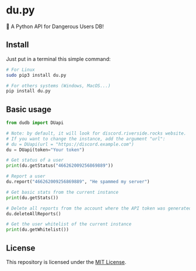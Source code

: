 # du.py
🦴 A Python API for Dangerous Users DB!

## Install
Just put in a terminal this simple command:
```sh
# For Linux
sudo pip3 install du.py

# For others systems (Windows, MacOS...)
pip install du.py
```

## Basic usage
```python
from dudb import DUapi

# Note: by default, it will look for discord.riverside.rocks website.
# If you want to change the instance, add the argument "url":
# du = DUapi(url = "https://discord.example.com")
du = DUapi(token="Your token")

# Get status of a user
print(du.getStatus("466262009256869889"))

# Report a user
du.report("466262009256869889", "He spammed my server")

# Get basic stats from the current instance
print(du.getStats())

# Delete all reports from the account where the API token was generated
du.deleteAllReports()

# Get the user whitelist of the current instance
print(du.getWhitelist())
```

## License
This repository is licensed under the [MIT License](./LICENSE).
